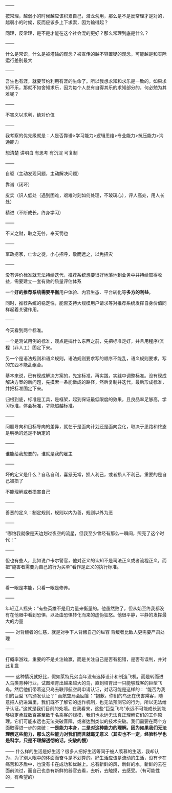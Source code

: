 ——

按常理，越弱小的时候越应该积累自己，潜龙勿用，那么是不是反常理才是对的，越弱小的时候，反而应该多上下求索，因为输得起？

同理，反常理，是不是才能在这个社会混的更好？那么常理到底是什么？

——

什么是常识，什么是被灌输的观念？被宣传的越不容置疑的观念，可能越是和实际运行差别最大

——

吾生也有涯，就要节约利用有涯的生命了。所以我想求知和求乐是一致的。如果求知不乐，那就不如舍知求乐，因为每个人总有自得其乐的求知部分的，何必勉为其难呢？

——

不害义以求利，绝对价值

——

我考察的优先级就是：人是否靠谱>学习能力>逻辑思维>专业能力>抗压能力>沟通能力

想清楚 讲明白 有思考 有沉淀 可复制

——

自驱（主动发现问题，主动解决问题）

靠谱（闭环）

皮实（识人低处（遇到困难，艰难时刻如何处理，不玻璃心），评人高处，用人长处）

精进（不断成长，终身学习）

——

不义之财，取之无咎，奉天罚也

——

军政捞家，亡命之徒，小心招呼，敬而远之，以免招灾

——

没有评价标准就无法持续迭代，推荐系统想要很好地落地到业务中并持续取得收益，需要建立一套有效的质量评估体系

一个**好的推荐系统需要平衡**用户体验、内容生态、平台转化等**多方的利益**。

同时，推荐系统的稳定性，能否支持大规模用户请求等对推荐系统发挥自身价值同样起着关键作用。

——

今天看到两个标准。

一个是测试用例的标准，观点是搞什么东西之前，先把标准定好，并且用程序/流程（非人工）固定下来。

另一个是语法规则和语义规则，语法规则要求写的顺序不能乱，语义规则要求，写的东西不能乱组合。

基本来说，已有现成解决方案的，先定标准，再实践，实践中调整标准。没有现成解决方案的新问题，先摸索一条能做成的路径，然后复制并迭代，最后形成标准，并把标准固定下来。

归根到底，标准是工具，是框架，起到保证最低限度的效果，且良品率足够高，学习标准，体会标准，才能超越标准。

——

问题导向和目标导向的差异，就在于是面向计划还是面向变化，取决于思路和终态是明确的还是不确定的

——

谁能给我想要的，谁就是我的雇主

——

坏的定义是什么？自私自利，喜怒无常，损人利己，或者损人不利己，重要的是自己被损了

不能理解或者损害自己

——

善恶的定义：制定规则，规则以内为善，规则以外为恶

——

“哪怕我就像是天边划过夜空的流星，但我至少曾经有那么一瞬间，照亮了这个时代！”

——

但也有些人，比如说卢卡尔警官，他对正义的认知不是司法正义或者流程正义，而把“施害者需要为自己的行为买单”看作是正义的执行标准。

——

看一眼是本能，只看一眼是修养。

——

年轻辽人摇头：“有些英雄不是用力量来衡量的。他虽然败了，但从始至终我都没有在他眼中看到恐惧，以及由恐惧转化而来的虚伪狂怒。他很平静，平静的发挥最大的力量

——
对背叛者的仁慈，就是对手下人背叛自己的纵容
背叛者比敌人更需要严肃处理

——

打概率游戏，重要的不是关注输赢，而是关注自己是否有犯错，是否有误判，并对此复盘

——
这种情况就好比，假如莱特兄弟当年没有选择设计和制造飞机，而是转而进入鸟类育种行业，试图培育出越来越大的鸟，直到培育出一只能够载客的巨型飞鸟。然后他们带着这只鸟去联邦航空局申请认证，对话可能是这样的： “能否为我们的巨型飞鸟颁发认证？” 而航空局会回答：“抱歉，你们的鸟还在伤害乘客，随意把人扔进海里，我们既不了解它的运作机制，也无法预测它的行为，所以无法给予认证。”这就是我们目前的处境。在我看来，这些“巨型飞鸟”永远不可能成长到能够稳定承载数百甚至数千名乘客的规模，我们也永远无法真正理解它们的工作原理。它们可能永远也无法突破音障，或者达到类似的技术突破。我们需要在两个方面取得进一步的突破：**一是能力本身，二是对这种能力的理解。因为如果我们无法理解这些能力，那么这些能力对我们而言就毫无意义（其实也不一定，经验科学也是科学，只是不理解透彻的话，突破的慢）**

——
什么样的生活是好生活？很多人把好生活等同于被人羡慕的生活，我却认为，为了别人眼中的体面而奋斗是不划算的。好生活应该是流动的生活，没有卡在痛苦和矛盾中，也没有卡在成功和优越上。总有新鲜的风，新鲜的水，新鲜的云在面前流过，而自己也总有新鲜的器官去看，去听，去触摸，去感受。（有可能性的，有希望的）

——

